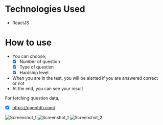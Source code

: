 # Technologies Used
 - ReactJS

# How to use
- You can choose;
    - [x] Number of question
    - [x] Type of question
    - [x] Hardship level
- When you are in the test, you will be alerted if you are answered correct or not
- At the end, you can see your result

For fetching question data,
 - [x] https://opentdb.com/ 



![Screenshot_1](https://user-images.githubusercontent.com/75525090/115990568-9f552180-a5cc-11eb-9beb-3e6a39cdf707.png)
![Screenshot_1](https://user-images.githubusercontent.com/75525090/115970735-07fcb980-a54d-11eb-913e-42dc504535ad.png)
![Screenshot_2](https://user-images.githubusercontent.com/75525090/115970740-134fe500-a54d-11eb-83eb-f94864eae323.png)

